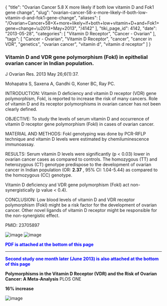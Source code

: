 {
    "title": "Ovarian Cancer 5.8 X more likely if both low vitamin D and Fok1 gene change",
    "slug": "ovarian-cancer-58-x-more-likely-if-both-low-vitamin-d-and-fok1-gene-change",
    "aliases": [
        "/Ovarian+Cancer+58+X+more+likely+if+both+low+vitamin+D+and+Fok1+gene+change+\u2013+May+2013",
        "/4142"
    ],
    "tiki_page_id": 4142,
    "date": "2013-05-28",
    "categories": [
        "Vitamin D Receptor",
        "Cancer - Ovarian"
    ],
    "tags": [
        "Cancer - Ovarian",
        "Vitamin D Receptor",
        "cancer",
        "cancer in VDR",
        "genetics",
        "ovarian cancer",
        "vitamin d",
        "vitamin d receptor"
    ]
}


### Vitamin D and VDR gene polymorphism (FokI) in epithelial ovarian cancer in Indian population.

J Ovarian Res. 2013 May 26;6(1):37. 

Mohapatra S, Saxena A, Gandhi G, Koner BC, Ray PC.

INTRODUCTION: Vitamin D deficiency and vitamin D receptor (VDR) gene polymorphism, FokI, is reported to increase the risk of many cancers. Role of vitamin D and its receptor polymorphisms in ovarian cancer has not been clearly defined.

OBJECTIVE: To study the levels of serum vitamin D and occurrence of vitamin D receptor gene polymorphism (FokI) in cases of ovarian cancer.

MATERIAL AND METHODS: FokI genotyping was done by PCR-RFLP technique and vitamin D levels were estimated by chemiluminescence immunoassay.

RESULTS: Serum vitamin D levels were significantly (p < 0.03) lower in ovarian cancer cases as compared to controls. The homozygous (TT) and heterozygous (CT) genotype predispose to the development of ovarian cancer in Indian population (OR:  **2.37** , 95% CI: 1.04-5.44) as compared to the homozygous (CC) genotype. 

Vitamin D deficiency and VDR gene polymorphism (FokI) act non-synergistically (p value < 0.4).

CONCLUSION: Low blood levels of vitamin D and VDR receptor polymorphism (FokI) might be a risk factor for the development of ovarian cancer. Other novel ligands of vitamin D receptor might be responsible for the non-synergistic effect.

PMID:     23705897 

<img src="https://d1bk1kqxc0sym.cloudfront.net/attachments/jpeg/ovarian6.jpg" alt="image">
<img src="https://d1bk1kqxc0sym.cloudfront.net/attachments/jpeg/ovarian7.jpg" alt="image">

 **<span style="color:#00F;">PDF is attached at the bottom of this page</span>** 

---

 **<span style="color:#00F;">Second study one month later (June 2013) is also attached at the bottom of this page</span>** 

 **Polymorphisms in the Vitamin D Receptor (VDR) and the Risk of Ovarian Cancer: A Meta-Analysis**  PLOS ONE

 **16% increase** 

<img src="https://d1bk1kqxc0sym.cloudfront.net/attachments/jpeg/ovarian-june-2013.jpg" alt="image">